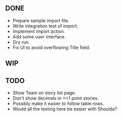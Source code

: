 DONE
----
* Prepare sample import file.
* Write integration test of import.
* Implement import action.
* Add some user interface.
* Dry run.
* Fix UI to avoid overflowing Title field.

WIP
---

TODO
----
* Show Team on story list page.
* Don't show decimals in >=1 point stories.
* Possibly make it easier to follow table rows.
* Would all the testing here be easier with Shoulda?
